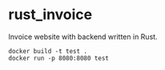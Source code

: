 # rust_invoice

Invoice website with backend written in Rust.


    docker build -t test .
    docker run -p 8080:8080 test